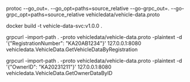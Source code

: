 protoc --go_out=. --go_opt=paths=source_relative --go-grpc_out=. --go-grpc_opt=paths=source_relative vehicledata/vehicle-data.proto

docker build -t vehicle-data-svc:v1.0.0 .

grpcurl -import-path . -proto vehicledata/vehicle-data.proto -plaintext -d '{"RegistrationNumber": "KA20AB1234"}' 127.0.0.1:8080 vehicledata.VehicleData.GetVehicleDataByRegistration

grpcurl -import-path . -proto vehicledata/vehicle-data.proto -plaintext -d '{"OwnerID": "KA20231211"}' 127.0.0.1:8080 vehicledata.VehicleData.GetOwnerDataByID